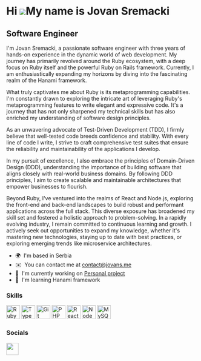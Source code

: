 Hi ![](https://user-images.githubusercontent.com/18350557/176309783-0785949b-9127-417c-8b55-ab5a4333674e.gif)My name is Jovan Sremacki
======================================================================================================================================

Software Engineer
-----------------

I'm Jovan Sremacki, a passionate software engineer with three years of hands-on experience in the dynamic world of web development. My journey has primarily revolved around the Ruby ecosystem, with a deep focus on Ruby itself and the powerful Ruby on Rails framework. Currently, I am enthusiastically expanding my horizons by diving into the fascinating realm of the Hanami framework.

What truly captivates me about Ruby is its metaprogramming capabilities. I'm constantly drawn to exploring the intricate art of leveraging Ruby's metaprogramming features to write elegant and expressive code. It's a journey that has not only sharpened my technical skills but has also enriched my understanding of software design principles. 

As an unwavering advocate of Test-Driven Development (TDD), I firmly believe that well-tested code breeds confidence and stability. With every line of code I write, I strive to craft comprehensive test suites that ensure the reliability and maintainability of the applications I develop. 

In my pursuit of excellence, I also embrace the principles of Domain-Driven Design (DDD), understanding the importance of building software that aligns closely with real-world business domains. By following DDD principles, I aim to create scalable and maintainable architectures that empower businesses to flourish. 

Beyond Ruby, I've ventured into the realms of React and Node.js, exploring the front-end and back-end landscapes to build robust and performant applications across the full stack. This diverse exposure has broadened my skill set and fostered a holistic approach to problem-solving. In a rapidly evolving industry, I remain committed to continuous learning and growth. I actively seek out opportunities to expand my knowledge, whether it's mastering new technologies, staying up to date with best practices, or exploring emerging trends like microservice architectures.

*   🌍  I'm based in Serbia
*   ✉️  You can contact me at [contact@jovans.me](mailto:contact@jovans.me)
*   🚀  I'm currently working on [Personal project](http://github.com/Ckojo/validify_me)
*   🧠  I'm learning Hanami framework
  
  ### Skills 
<p align="left">
<a href="https://www.ruby-lang.org/en/" target="_blank" rel="noreferrer"><img src="https://raw.githubusercontent.com/danielcranney/readme-generator/main/public/icons/skills/ruby-colored.svg" width="36" height="36" alt="Ruby" /></a>
<a href="https://www.typescriptlang.org/" target="_blank" rel="noreferrer"><img src="https://raw.githubusercontent.com/danielcranney/readme-generator/main/public/icons/skills/typescript-colored.svg" width="36" height="36" alt="TypeScript" /></a>
<a href="https://git-scm.com/" target="_blank" rel="noreferrer"><img src="https://raw.githubusercontent.com/danielcranney/readme-generator/main/public/icons/skills/git-colored.svg" width="36" height="36" alt="Git" /></a>
<a href="https://www.php.net/" target="_blank" rel="noreferrer"><img src="https://raw.githubusercontent.com/danielcranney/readme-generator/main/public/icons/skills/php-colored.svg" width="36" height="36" alt="PHP" /></a>
<a href="https://reactjs.org/" target="_blank" rel="noreferrer"><img src="https://raw.githubusercontent.com/danielcranney/readme-generator/main/public/icons/skills/react-colored.svg" width="36" height="36" alt="React" /></a>
<a href="https://nodejs.org/en/" target="_blank" rel="noreferrer"><img src="https://raw.githubusercontent.com/danielcranney/readme-generator/main/public/icons/skills/nodejs-colored.svg" width="36" height="36" alt="NodeJS" /></a>
<a href="https://www.mysql.com/" target="_blank" rel="noreferrer"><img src="https://raw.githubusercontent.com/danielcranney/readme-generator/main/public/icons/skills/mysql-colored.svg" width="36" height="36" alt="MySQL" /></a>
</p>
                    
### Socials
                  
                  
<p align="left">
  <a href="https://www.linkedin.com/in/jovan-sremacki" target="_blank" rel="noreferrer"><img src="https://raw.githubusercontent.com/danielcranney/readme-generator/main/public/icons/socials/linkedin.svg" width="32" height="32" /></a>
</p>
